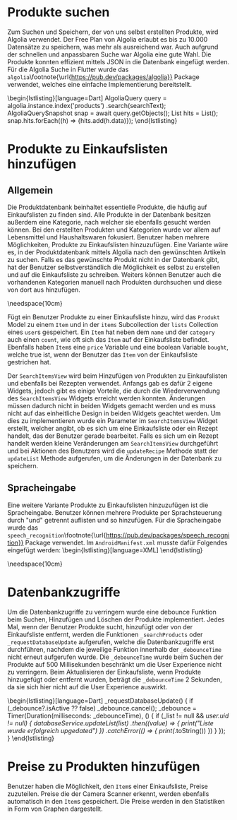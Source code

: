 # Produkte suchen

Zum Suchen und Speichern, der von uns selbst erstellten Produkte, wird Algolia verwendet.
Der Free Plan von Algolia erlaubt es bis zu 10.000 Datensätze zu speichern, was mehr als ausreichend war.
Auch aufgrund der schnellen und anpassbaren Suche war Algolia eine gute Wahl. Die Produkte konnten effizient
mittels JSON in die Datenbank eingefügt werden.
Für die Algolia Suche in Flutter wurde das `algolia`\footnote{\url{https://pub.dev/packages/algolia}} Package verwendet, welches eine einfache 
Implementierung bereitstellt.

\begin{lstlisting}[language=Dart]
AlgoliaQuery query = algolia.instance.index('products')
    .search(searchText);
AlgoliaQuerySnapshot snap = await query.getObjects();
List<dynamic> hits = List<dynamic>();
snap.hits.forEach((h) => {hits.add(h.data)});
\end{lstlisting}

# Produkte zu Einkaufslisten hinzufügen

## Allgemein

Die Produktdatenbank beinhaltet essentielle Produkte, die häufig auf Einkaufslisten zu finden sind. Alle Produkte in
der Datenbank besitzen außerdem eine Kategorie, nach welcher sie ebenfalls gesucht werden können. Bei den erstellten
Produkten und Kategorien wurde vor allem auf Lebensmittel und Haushaltswaren fokusiert.
Benutzer haben mehrere Möglichkeiten, Produkte zu Einkaufslisten hinzuzufügen.
Eine Variante wäre es, in der Produktdatenbank mittels Algolia nach den gewünschten Artikeln zu suchen. Falls es das 
gewünschte Produkt nicht in der Datenbank gibt, hat der Benutzer selbstverständlich die Möglichkeit es selbst zu erstellen
und auf die Einkaufsliste zu schreiben. Weiters können Benutzer auch die vorhandenen Kategorien manuell nach Produkten 
durchsuchen und diese von dort aus hinzufügen.

\needspace{10cm}

Fügt ein Benutzer Produkte zu einer Einkaufsliste hinzu, wird das `Produkt` Model zu einem `Item` und in der `items` 
Subcollection der `lists` Collection eines `user`s gespeichert. Ein `Item` hat neben
dem `name` und der `category` auch einen `count`, wie oft sich das `Item` auf der Einkaufsliste befindet. Ebenfalls haben `Item`s 
eine `price` Variable und eine boolean Variable `bought`, welche true ist, wenn der Benutzer das `Item` von der Einkaufsliste gestrichen hat.

Der `SearchItemsView` wird beim Hinzufügen von Produkten zu Einkaufslisten und ebenfalls bei Rezepten verwendet. Anfangs gab es dafür 2 eigene Widgets, jedoch 
gibt es einige Vorteile, die durch die Wiederverwendung des `SearchItemsView` Widgets erreicht werden konnten. Änderungen müssen 
dadurch nicht in beiden Widgets gemacht werden und es muss nicht auf das einheitliche Design in beiden Widgets geachtet werden. Um dies zu implementieren
wurde ein Parameter im `SearchItemsView` Widget erstellt, welcher angibt, ob es sich um eine Einkaufsliste oder ein Rezept handelt, das der Benutzer
gerade bearbeitet. Falls es sich um ein Rezept handelt werden kleine Veränderungen am `SearchItemsView` durchgeführt und bei Aktionen des
Benutzers wird die `updateRecipe` Methode statt der `updateList` Methode aufgerufen, um die Änderungen in der Datenbank zu speichern.

## Spracheingabe

Eine weitere Variante Produkte zu Einkaufslisten hinzuzufügen ist die Spracheingabe. Benutzer können mehrere Produkte per Sprachsteuerung durch
"und" getrennt auflisten und so hinzufügen. Für die Spracheingabe wurde das `speech_recognition`\footnote{\url{https://pub.dev/packages/speech_recognition}} Package verwendet.
Im `AndroidManifest.xml` musste dafür Folgendes eingefügt werden:
\begin{lstlisting}[language=XML]
<uses-permission android:name="android.permission.RECORD_AUDIO" />
\end{lstlisting}

\needspace{10cm}

# Datenbankzugriffe

Um die Datenbankzugriffe zu verringern wurde eine debounce Funktion beim Suchen, Hinzufügen und Löschen der Produkte implementiert.
Jedes Mal, wenn der Benutzer Produkte sucht, hinzufügt oder von der Einkaufsliste entfernt, werden die Funktionen `_searchProducts` oder `_requestDatabaseUpdate`
aufgerufen, welche die Datenbankzugriffe erst durchführen, nachdem die jeweilige Funktion innerhalb der `_debounceTime` nicht erneut aufgerufen wurde.
Die `_debounceTime` wurde beim Suchen der Produkte auf 500 Millisekunden beschränkt um die User Experience nicht zu verringern. Beim 
Aktualisieren der Einkaufsliste, wenn Produkte hinzugefügt oder entfernt wurden, beträgt die `_debounceTime` 2 Sekunden, da sie sich hier
nicht auf die User Experience auswirkt.


\begin{lstlisting}[language=Dart]
_requestDatabaseUpdate() {
    if (_debounce?.isActive ?? false) _debounce.cancel();
    _debounce = Timer(Duration(milliseconds: _debounceTime), () {
      if (_list != null && _user.uid != null) {
        databaseService.updateList(_list)
            .then((value) => {
                print("Liste wurde erfolgreich upgedated")
            })
            .catchError((_) => {
                print(_.toString())
            })
      }
    });
}
\end{lstlisting}


# Preise zu Produkten hinzufügen

Benutzer haben die Möglichkeit, den `Item`s einer Einkaufsliste, Preise zuzuteilen. Preise die der Camera Scanner erkennt, werden ebenfalls automatisch
in den `Item`s gespeichert. Die Preise werden in den Statistiken in Form von Graphen dargestellt.





